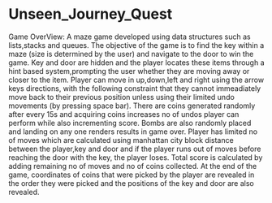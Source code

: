 # Unseen_Journey_Quest
Game OverView:
A maze game developed using data structures such as lists,stacks and queues. The objective of the game is to find the key within a maze (size is determined by the user) and navigate to the door to win the game. Key and door are hidden and the player locates these items through a hint based system,prompting the user whether they are moving away or closer to the item.
Player can move in up,down,left and right using the arrow keys directions, with the following constraint that they cannot immeadiately move back to their previous position unless using their limited undo movements (by pressing space bar).
There are coins generated randomly after every 15s and acquiring coins increases no of undos player can perform while also incrementing score. Bombs are also randomly placed and landing on any one renders results in game over. Player has limited no of moves which are calculated using manhattan city block distance between the player,key and door and if the player runs out of moves before reaching the door with the key, the player loses. Total score is calculated by adding remaining no of moves and no of coins collected.
At the end of the game, coordinates of coins that were picked by the player are revealed in the order they were picked and the positions of the key and door are also revealed.

